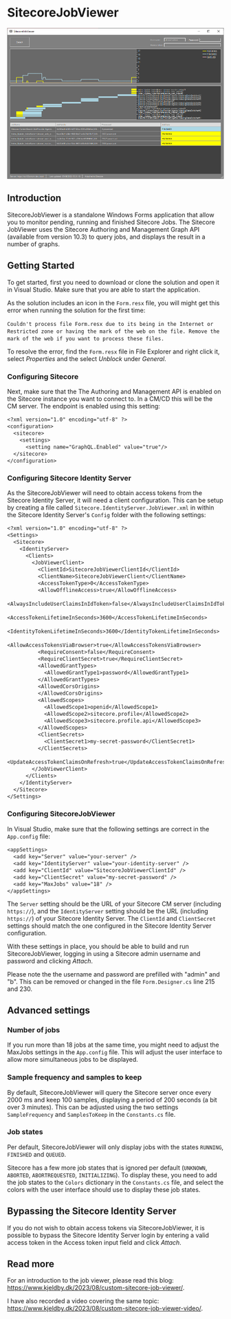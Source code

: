 # SitecoreJobViewer

![Example](https://raw.githubusercontent.com/kristofferkjeldby/SitecoreJobViewer/main/readme.png)

## Introduction

SitecoreJobViewer is a standalone Windows Forms application that allow you to monitor pending, running and finished Sitecore Jobs. The Sitecore JobViewer uses the Sitecore Authoring and Management Graph API (available from version 10.3) to query jobs, and displays the result in a number of graphs.

## Getting Started

To get started, first you need to download or clone the solution and open it in Visual Studio. Make sure that you are able to start the application.

As the solution includes an icon in the `Form.resx` file, you will might get this error when running the solution for the first time:

`Couldn't process file Form.resx due to its being in the Internet or Restricted zone or having the mark of the web on the file. Remove the mark of the web if you want to process these files.`

To resolve the error, find the `Form.resx` file in File Explorer and right click it, select *Properties* and the select *Unblock* under *General*.

### Configuring Sitecore

Next, make sure that the The Authoring and Management API is enabled on the Sitecore instance you want to connect to. In a CM/CD this will be the CM server. The endpoint is enabled using this setting:

```
<?xml version="1.0" encoding="utf-8" ?>
<configuration>
  <sitecore>
    <settings>
      <setting name="GraphQL.Enabled" value="true"/>
  </sitecore>
</configuration>
```
### Configuring Sitecore Identity Server

As the SitecoreJobViewer will need to obtain access tokens from the Sitecore Identity Server, it will need a client configuration. This can be setup by creating a file called `Sitecore.IdentityServer.JobViewer.xml` in within the Sitecore Identity Server's `Config` folder with the following settings:

```
<?xml version="1.0" encoding="utf-8" ?>
<Settings>
  <Sitecore>
    <IdentityServer>
      <Clients>
        <JobViewerClient>
          <ClientId>SitecoreJobViewerClientId</ClientId>
          <ClientName>SitecoreJobViewerClient</ClientName>
          <AccessTokenType>0</AccessTokenType>
          <AllowOfflineAccess>true</AllowOfflineAccess>
          <AlwaysIncludeUserClaimsInIdToken>false</AlwaysIncludeUserClaimsInIdToken>
          <AccessTokenLifetimeInSeconds>3600</AccessTokenLifetimeInSeconds>
          <IdentityTokenLifetimeInSeconds>3600</IdentityTokenLifetimeInSeconds>
          <AllowAccessTokensViaBrowser>true</AllowAccessTokensViaBrowser>
          <RequireConsent>false</RequireConsent>
          <RequireClientSecret>true</RequireClientSecret>
          <AllowedGrantTypes>
            <AllowedGrantType1>password</AllowedGrantType1>
          </AllowedGrantTypes>
          <AllowedCorsOrigins>
          </AllowedCorsOrigins>
          <AllowedScopes>
            <AllowedScope1>openid</AllowedScope1>
            <AllowedScope2>sitecore.profile</AllowedScope2>
            <AllowedScope3>sitecore.profile.api</AllowedScope3>
          </AllowedScopes>
          <ClientSecrets>
            <ClientSecret1>my-secret-password</ClientSecret1>
          </ClientSecrets>
          <UpdateAccessTokenClaimsOnRefresh>true</UpdateAccessTokenClaimsOnRefresh>
        </JobViewerClient>
      </Clients>
    </IdentityServer>
  </Sitecore>
</Settings>
```

### Configuring SitecoreJobViewer

In Visual Studio, make sure that the following settings are correct in the `App.config` file:

```
<appSettings>
  <add key="Server" value="your-server" />
  <add key="IdentityServer" value="your-identity-server" />
  <add key="ClientId" value="SitecoreJobViewerClientId" />
  <add key="ClientSecret" value="my-secret-password" />
  <add key="MaxJobs" value="18" />
</appSettings>
```

The `Server` setting should be the URL of your Sitecore CM server (including `https://`), and the `IdentityServer` setting should be the URL (including `https://`) of your Sitecore Identity Server. The `ClientId` and `ClientSecret` settings should match the one configured in the Sitecore Identity Server configuration.

With these settings in place, you should be able to build and run SitecoreJobViewer, logging in using a Sitecore admin username and password and clicking *Attach*. 

Please note the the username and password are prefilled with "admin" and "b". This can be removed or changed in the file `Form.Designer.cs` line 215 and 230.

## Advanced settings

### Number of jobs

If you run more than 18 jobs at the same time, you might need to adjust the MaxJobs settings in the `App.config` file. This will adjust the user interface to allow more simultaneous jobs to be displayed.

### Sample frequency and samples to keep

By default, SitecoreJobViewer will query the Sitecore server once every 2000 ms and keep 100 samples, displaying a period of 200 seconds (a bit over 3 minutes). This can be adjusted using the two settings `SampleFrequency` and `SamplesToKeep` in the `Constants.cs` file.

### Job states

Per default, SitecoreJobViewer will only display jobs with the states `RUNNING`, `FINISHED` and `QUEUED`. 

Sitecore has a few more job states that is ignored per default (`UNKNOWN`, `ABORTED`, `ABORTREQUESTED`, `INITIALIZING`). To display these, you need to add the job states to the `Colors` dictionary in the `Constants.cs` file, and select the colors with the user interface should use to display these job states.

## Bypassing the Sitecore Identity Server

If you do not wish to obtain access tokens via SitecoreJobViewer, it is possible to bypass the Sitecore Identity Server login by entering a valid access token in the Access token input field and click *Attach*.

## Read more

For an introduction to the job viewer, please read this blog: https://www.kjeldby.dk/2023/08/custom-sitecore-job-viewer/.

I have also recorded a video covering the same topic: https://www.kjeldby.dk/2023/08/custom-sitecore-job-viewer-video/.
